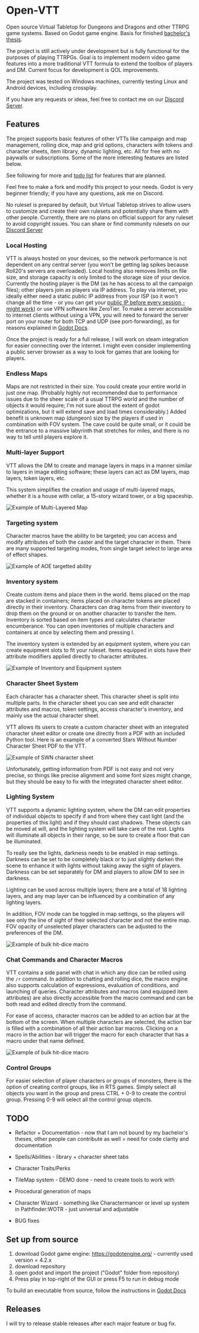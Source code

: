 # Open-VTT
Open source Virtual Tabletop for Dungeons and Dragons and other TTRPG game systems. Based on Godot game engine. Basis for finished [bachelor's thesis](https://www.vut.cz/en/students/final-thesis/detail/156289).

The project is still actively under development but is fully functional for the purposes of playing TTRPGs.
Goal is to implement modern video game features into a more traditional VTT formula to extend the toolbox of players and DM. Current focus for development is QOL improvements.

The project was tested on Windows machines, currently testing Linux and Android devices, including crossplay.

If you have any requests or ideas, feel free to contact me on our [Discord Server](https://discord.gg/GSdB3bCy9S).

## Features

The project supports basic features of other VTTs like campaign and map management, rolling dice, map and grid options, characters with tokens and character sheets, item library, dynamic lighting, etc. All for free with no paywalls or subscriptions. Some of the more interesting features are listed below.

See following for more and [todo list](#todo) for features that are planned.

Feel free to make a fork and modify this project to your needs. Godot is very beginner friendly; if you have any questions, ask me on Discord.

No ruleset is prepared by default, but Virtual Tabletop strives to allow users to customize and create their own rulesets and potentially share them with other people. Currently, there are no plans on official support for any ruleset to avoid copyright issues. You can share or find community rulesets on our [Discord Server](https://discord.gg/GSdB3bCy9S)

### Local Hosting

VTT is always hosted on your devices, so the network performance is not dependent on any central server (you won't be getting lag spikes because Roll20's servers are overloaded). Local hosting also removes limits on file size, and storage capacity is only limited to the storage size of your device. Currently the hosting player is the DM (as he has access to all the campaign files); other players join as players via IP address. To play via internet, you ideally either need a static public IP address from your ISP (so it won't change all the time - or you can get your [public IP before every session - might work](https://icanhazip.com/)) or use VPN software like ZeroTier. To make a server accessible to internet clients without using a VPN, you will need to forward the server port on your router for both TCP and UDP (see port-forwarding), as for reasons explained in [Godot Docs](https://docs.godotengine.org/en/stable/tutorials/networking/high_level_multiplayer.html#hosting-considerations).

Once the project is ready for a full release, I will work on steam integration for easier connecting over the internet. I might even consider implementing a public server browser as a way to look for games that are looking for players.

### Endless Maps

Maps are not restricted in their size. You could create your entire world in just one map. (Probably highly not recommended due to performance issues due to the sheer scale of a usual TTRPG world and the number of objects it would require; I'm not sure about the extent of godot optimizations, but it will extend save and load times considerably.) Added benefit is unknown map (dungeon) size by the players if used in combination with FOV system. The cave could be quite small, or it could be the entrance to a massive labyrinth that stretches for miles, and there is no way to tell until players explore it.

### Multi-layer Support

VTT allows the DM to create and manage layers in maps in a manner similar to layers in image editing software; these layers can act as DM layers, map layers, token layers, etc.

This system simplifies the creation and usage of multi-layered maps, whether it is a house with cellar, a 15-story wizard tower, or a big spaceship.

![Example of Multi-Layered Map](https://github.com/Khazlor/Open-VTT/blob/main/README-IMG/multilayer.gif?raw=true)


### Targeting system

Character macros have the ability to be targeted; you can access and modify attributes of both the caster and the target character in them. There are many supported targeting modes, from single target select to large area of effect shapes.

![Example of AOE targetted ability](https://github.com/Khazlor/Open-VTT/blob/main/README-IMG/AOE.gif?raw=true)

### Inventory system

Create custom items and place them in the world. Items placed on the map are stacked in containers; items placed on character tokens are placed directly in their inventory. Characters can drag items from their inventory to drop them on the ground or on another character to transfer the item. Inventory is sorted based on item types and calculates character encumberance. You can open inventories of multiple characters and containers at once by selecting them and pressing I.

The inventory system is extended by an equipment system, where you can create equipment slots to fit your ruleset. Items equipped in slots have their attribute modifiers applied directly to character attributes.

![Example of Inventory and Equipment system](https://github.com/Khazlor/Open-VTT/blob/main/README-IMG/inventory.gif?raw=true)

### Character Sheet System

Each character has a character sheet. This character sheet is split into multiple parts. In the character sheet you can see and edit character attributes and macros, token settings, access character's inventory, and mainly use the actual character sheet.

VTT allows its users to create a custom character sheet with an integrated character sheet editor or create one directly from a PDF with an included Python tool. Here is an example of a converted Stars Without Number Character Sheet PDF to the VTT.

![Example of SWN character sheet](https://github.com/Khazlor/Open-VTT/blob/main/README-IMG/char_sheet_swn.jpg?raw=true)

Unfortunately, getting information from PDF is not easy and not very precise, so things like precise alignment and some font sizes might change, but they should be easy to fix with the integrated character sheet editor.

### Lighting System

VTT supports a dynamic lighting system, where the DM can edit properties of individual objects to specify if and from where they cast light (and the properties of this light) and if they should cast shadows. These objects can be moved at will, and the lighting system will take care of the rest. Lights will illuminate all objects in their range, so be sure to create a floor that can be illuminated.

To really see the lights, darkness needs to be enabled in map settings. Darkness can be set to be completely black or to just slightly darken the scene to enhance it with lights without taking away the sight of players. Darkness can be set separately for DM and players to allow DM to see in darkness.

Lighting can be used across multiple layers; there are a total of 18 lighting layers, and any map layer can be influenced by a combination of any lighting layers.

In addition, FOV mode can be toggled in map settings, so the players will see only the line of sight of their selected character and not the entire map. FOV opacity of unselected player characters can be adjusted to the preferences of the DM.

![Example of bulk hit-dice macro](https://github.com/Khazlor/Open-VTT/blob/main/README-IMG/fov.gif?raw=true)

### Chat Commands and Character Macros

VTT contains a side panel with chat in which any dice can be rolled using the `/r` command. In addition to chatting and rolling dice, the macro engine also supports calculation of expressions, evaluation of conditions, and launching of queries. Character attributes and macros (and equipped item attributes) are also directly accessible from the macro command and can be both read and edited directly from the command.

For ease of access, character macros can be added to an action bar at the bottom of the screen. When multiple characters are selected, the action bar is filled with a combination of all their action bar macros. Clicking on a macro in the action bar will trigger the macro for each character that has a macro under that name defined.

![Example of bulk hit-dice macro](https://github.com/Khazlor/Open-VTT/blob/main/README-IMG/macro.gif?raw=true)

### Control Groups

For easier selection of player characters or groups of monsters, there is the option of creating control groups, like in RTS games. Simply select all objects you want in the group and press CTRL + 0-9 to create the control group. Pressing 0-9 will select all the control group objects.

## TODO

- Refactor + Documentation - now that I am not bound by my bachelor's theses, other people can contribute as well = need for code clarity and documentation
- Spells/Abilities - library + character sheet tabs
- Character Traits/Perks
- TileMap system - DEMO done - need to create tools to work with
- Procedural generation of maps
- Character Wizard - something like Charactermancer or level up system in Pathfinder:WOTR - just universal and adjustable

- BUG fixes

## Set up from source
1. download Godot game engine: https://godotengine.org/ - currently used version = 4.2.x
2. download repository
3. open godot and import the project ("Godot" folder from repository)
4. Press play in top-right of the GUI or press F5 to run in debug mode

To build an executable from source, follow the instructions in [Godot Docs](https://docs.godotengine.org/en/stable/tutorials/export/exporting_projects.html)

## Releases
I will try to release stable releases after each major feature or bug fix.
